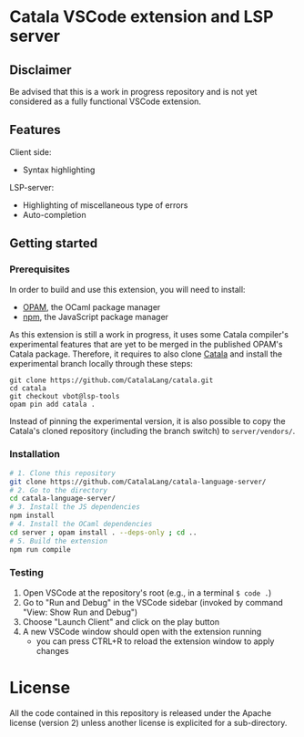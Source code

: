 # Catala VSCode extension and LSP server

## Disclaimer

Be advised that this is a work in progress repository and is not yet
considered as a fully functional VSCode extension.

## Features

Client side:
- Syntax highlighting

LSP-server:
- Highlighting of miscellaneous type of errors
- Auto-completion

## Getting started

### Prerequisites

In order to build and use this extension, you will need to
install:
- [OPAM](https://github.com/ocaml/opam), the OCaml package manager
- [npm](https://www.npmjs.com/), the JavaScript package manager

As this extension is still a work in progress, it uses some Catala
compiler's experimental features that are yet to be merged in the
published OPAM's Catala package. Therefore, it requires to also clone
[Catala](https://github.com/CatalaLang/catala/) and install the
experimental branch locally through these steps:

```
git clone https://github.com/CatalaLang/catala.git
cd catala
git checkout vbot@lsp-tools
opam pin add catala .
```

Instead of pinning the experimental version, it is also possible to
copy the Catala's cloned repository (including the branch switch) to
`server/vendors/`.

### Installation

```bash
# 1. Clone this repository
git clone https://github.com/CatalaLang/catala-language-server/
# 2. Go to the directory
cd catala-language-server/
# 3. Install the JS dependencies
npm install
# 4. Install the OCaml dependencies
cd server ; opam install . --deps-only ; cd ..
# 5. Build the extension
npm run compile
```

### Testing

1. Open VSCode at the repository's root (e.g., in a terminal `$ code .`)
2. Go to "Run and Debug" in the VSCode sidebar (invoked by command "View: Show Run and Debug")
3. Choose "Launch Client" and click on the play button
4. A new VSCode window should open with the extension running
    - you can press CTRL+R to reload the extension window to apply changes

# License

All the code contained in this repository is released under the Apache
license (version 2) unless another license is explicited for a
sub-directory.
